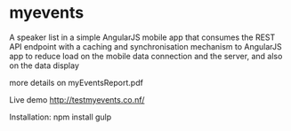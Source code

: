 # myevents
A speaker list in a simple AngularJS mobile app that consumes the REST API endpoint with a caching and synchronisation mechanism to AngularJS app to reduce load on the mobile data connection and the server, and also on the data display

more details on myEventsReport.pdf


Live demo
http://testmyevents.co.nf/ 

Installation:
npm install 
gulp
